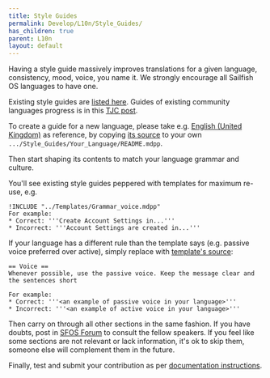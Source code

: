 ```yaml
---
title: Style Guides
permalink: Develop/L10n/Style_Guides/
has_children: true
parent: L10n
layout: default
---
```


Having a style guide massively improves translations for a given language, consistency, mood, voice, you name it. We strongly encourage all Sailfish OS languages to have one.

Existing style guides are [listed here](/Develop/L10n#style). Guides of existing community languages progress is in this [TJC post](https://together.jolla.com/question/145988/official-announcement-contribute-language-style-guides-not-a-question/).

To create a guide for a new language, please take e.g. [English (United Kingdom)](/Develop/L10n/Style_Guides/English_%28United_Kingdom%29) as reference, by copying [its source](https://github.com/sailfishos/docs.sailfishos.org/blob/master/Develop/L10n/Style_Guides/English_%28United_Kingdom%29/README.mdpp) to your own `.../Style_Guides/Your_Language/README.mdpp`.

Then start shaping its contents to match your language grammar and culture.

You'll see existing style guides peppered with templates for maximum re-use, e.g.
```wiki
!INCLUDE "../Templates/Grammar_voice.mdpp"
For example:
* Correct: '''Create Account Settings in...'''
* Incorrect: '''Account Settings are created in...'''
```

If your language has a different rule than the template says (e.g. passive voice preferred over active), simply replace with [template's source](https://github.com/sailfishos/docs.sailfishos.org/blob/master/Develop/L10n/Style_Guides/Templates/Grammar_voice.mdpp):
```wiki
== Voice ==
Whenever possible, use the passive voice. Keep the message clear and the sentences short

For example:
* Correct: '''<an example of passive voice in your language>'''
* Incorrect: '''<an example of active voice in your language>'''
```

Then carry on through all other sections in the same fashion. If you have doubts, post in [SFOS Forum](https://forum.sailfishos.org/c/localisation/20) to consult the fellow speakers. If you feel like some sections are not relevant or lack information, it's ok to skip them, someone else will complement them in the future.

Finally, test and submit your contribution as per [documentation instructions](https://github.com/sailfishos/docs.sailfishos.org/blob/master/README.md).
